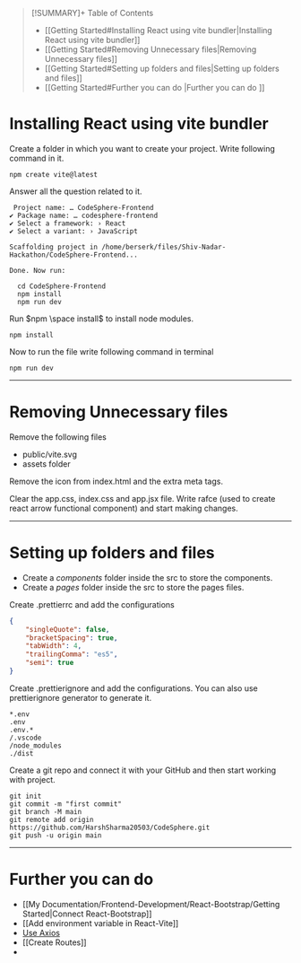 >[!SUMMARY]+ Table of Contents
>- [[Getting Started#Installing React using vite bundler|Installing React using vite bundler]]
>- [[Getting Started#Removing Unnecessary files|Removing Unnecessary files]]
>- [[Getting Started#Setting up folders and files|Setting up folders and files]]
>- [[Getting Started#Further you can do |Further you can do ]]
# Installing React using vite bundler

Create a folder in which you want to create your project. Write following command in it.

```console
npm create vite@latest
```

Answer all the question related to it.

```console
 Project name: … CodeSphere-Frontend
✔ Package name: … codesphere-frontend
✔ Select a framework: › React
✔ Select a variant: › JavaScript

Scaffolding project in /home/berserk/files/Shiv-Nadar-Hackathon/CodeSphere-Frontend...

Done. Now run:

  cd CodeSphere-Frontend
  npm install
  npm run dev
```

Run $npm \space install$ to install node modules.

```console
npm install
```

Now to run the file write following command in terminal

```console
npm run dev
```

---
# Removing Unnecessary files

Remove the following files
- public/vite.svg
- assets folder

Remove the icon from index.html and the extra meta tags.

Clear the app.css, index.css and app.jsx file. Write rafce (used to create react arrow functional component) and start making changes.

---
# Setting up folders and files

- Create a $components$ folder inside the src to store the components.
- Create a $pages$ folder inside the src to store the pages files.

Create .prettierrc and add the configurations

```json
{
	"singleQuote": false,
	"bracketSpacing": true,
	"tabWidth": 4,
	"trailingComma": "es5",
	"semi": true
}
```

Create .prettierignore and add the configurations.
You can also use prettierignore generator to generate it.

``` 
*.env
.env
.env.*
/.vscode
/node_modules
./dist
```

Create a git repo and connect it with your GitHub and then start working with project.

```
git init
git commit -m "first commit"
git branch -M main
git remote add origin https://github.com/HarshSharma20503/CodeSphere.git
git push -u origin main
```

---
# Further you can do 

- [[My Documentation/Frontend-Development/React-Bootstrap/Getting Started|Connect React-Bootstrap]]
- [[Add environment variable in React-Vite]]
- [Use Axios](obsidian://open?vault=Obsidian&file=My%20Documentation%2FPackages%2FAxios)
- [[Create Routes]]
- 